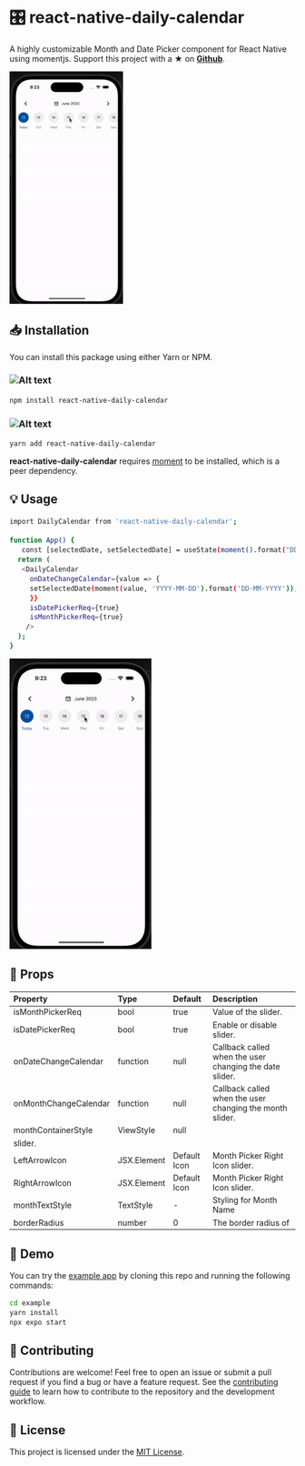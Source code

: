# :control_knobs: react-native-daily-calendar

A highly customizable Month and Date Picker component for React Native using momentjs. Support this project with a ★ on [**Github**](https://github.com/ajith-mohan-dev/react-native-daily-calendar).

<img src="https://github.com/ajith-mohan-dev/react-native-daily-calendar/blob/develop/ezgif.com-gif-to-mp4.gif" alt="Alt text" width="200">

## :inbox_tray: Installation

You can install this package using either Yarn or NPM.

### <img src="https://upload.wikimedia.org/wikipedia/commons/thumb/d/db/Npm-logo.svg/1200px-Npm-logo.svg.png" alt="Alt text" width="50">

```bash
npm install react-native-daily-calendar
```

### <img src="https://raw.githubusercontent.com/yarnpkg/assets/master/yarn-kitten-full.png" alt="Alt text" width="50">

```bash
yarn add react-native-daily-calendar
```

**react-native-daily-calendar** requires [moment](https://www.npmjs.com/package/moment/) to be installed, which is a peer dependency.

## :bulb: Usage

```bash
import DailyCalendar from 'react-native-daily-calendar';

function App() {
   const [selectedDate, setSelectedDate] = useState(moment().format("DD-MM-YYYY"))
  return (
   <DailyCalendar
     onDateChangeCalendar={value => {
     setSelectedDate(moment(value, 'YYYY-MM-DD').format('DD-MM-YYYY'));
     }}
     isDatePickerReq={true}
     isMonthPickerReq={true}
    />
  );
}
```

<img src="https://github.com/ajith-mohan-dev/react-native-daily-calendar/blob/develop/ezgif.com-gif-to-mp4.gif" alt="Alt text" width="250">

## :book: Props

| Property              | Type        | Default      | Description                                              |
| :-------------------- | :---------- | :----------- | :------------------------------------------------------- |
| isMonthPickerReq      | bool        | true         | Value of the slider.                                     |
| isDatePickerReq       | bool        | true         | Enable or disable slider.                                |
| onDateChangeCalendar  | function    | null         | Callback called when the user changing the date slider.  |
| onMonthChangeCalendar | function    | null         | Callback called when the user changing the month slider. |
| monthContainerStyle   | ViewStyle   | null         |
| slider.               |
| LeftArrowIcon         | JSX.Element | Default Icon | Month Picker Right Icon slider.                          |
| RightArrowIcon        | JSX.Element | Default Icon | Month Picker Right Icon slider.                          |
| monthTextStyle        | TextStyle   | -            | Styling for Month Name                                   |
| borderRadius          | number      | 0            | The border radius of                                     |

## :art: Demo

You can try the [example app](https://github.com/sacmii/rn-vertical-slider/tree/master/example) by cloning this repo and running the following commands:

```sh
cd example
yarn install
npx expo start
```

## :handshake: Contributing

Contributions are welcome! Feel free to open an issue or submit a pull request if you find a bug or have a feature request. See the [contributing guide](https://github.com/ajith-mohan-dev/react-native-daily-calendar/blob/develop/CONTRIBUTING.md) to learn how to contribute to the repository and the development workflow.

## :scroll: License

This project is licensed under the [MIT License](https://github.com/ajith-mohan-dev/react-native-daily-calendar/blob/develop/LICENSE).
